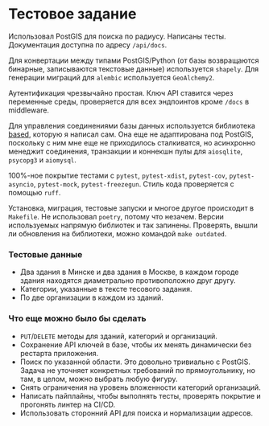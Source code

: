 # Тестовое задание

Использовал PostGIS для поиска по радиусу. Написаны тесты. Документация доступна
по адресу `/api/docs`.

Для конвертации между типами PostGIS/Python (от базы возвращаются бинарные,
записываются текстовые данные) используется `shapely`. Для генерации миграций
для `alembic` используется `GeoAlchemy2`.

Аутентификация чрезвычайно простая. Ключ API ставится через переменные среды,
проверяется для всех эндпоинтов кроме `/docs` в middleware.

Для управления соединениями базы данных используется библиотека
[based](https://github.com/ansipunk/based), которую я написал сам. Она еще не
адаптирована под PostGIS, поскольку с ним мне еще не приходилось сталкиватся, но
асинхронно менеджит соединения, транзакции и коннекшн пулы для `aiosqlite`,
`psycopg3` и `aiomysql`.

100%-ное покрытие тестами с `pytest`, `pytest-xdist`, `pytest-cov`,
`pytest-asyncio`, `pytest-mock`, `pytest-freezegun`. Стиль кода проверяется с
помощью `ruff`.

Установка, миграция, тестовые запуски и многое другое происходит в `Makefile`.
Не использовал `poetry`, потому что незачем. Версии используемых напрямую
библиотек и так запинены. Проверять, вышли ли обновления на библиотеки, можно
командой `make outdated`.

### Тестовые данные

- Два здания в Минске и два здания в Москве, в каждом городе здания находятся
  диаметрально противоположно друг другу.
- Категории, указанные в тексте тесового задания.
- По две организации в каждом из зданий.

### Что еще можно было бы сделать

- `PUT`/`DELETE` методы для зданий, категорий и организаций.
- Сохранение API ключей в базе, чтобы их менять динамически без рестарта
  приложения.
- Поиск по указанной области. Это довольно тривиально с PostGIS. Задача не
  уточняет конкретных требований по прямоугольнику, но там, в целом, можно
  выбрать любую фигуру.
- Снять ограничения на уровень вложенности категорий организаций.
- Написать пайплайны, чтобы выполнять тесты, проверять покрытие и прогонять
  линтер на CI/CD.
- Использовать сторонний API для поиска и нормализации адресов.
